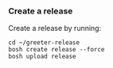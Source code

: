 ### Create a release

Create a release by running:
```exec
cd ~/greeter-release
bosh create release --force
bosh upload release
```
